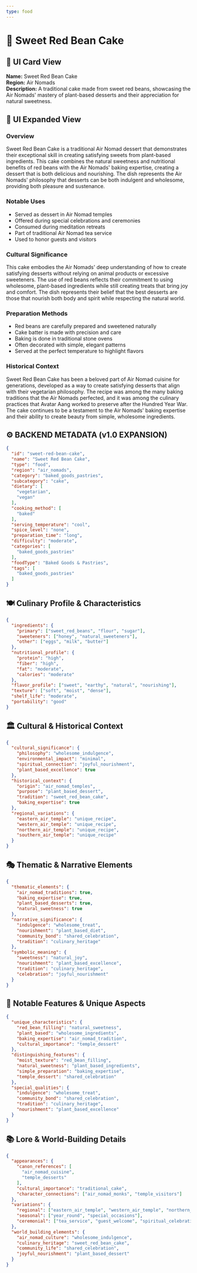 ```yaml
---
type: food
---
```


# 🍰 Sweet Red Bean Cake

## 🎴 UI Card View

**Name:** Sweet Red Bean Cake  
**Region:** Air Nomads  
**Description:** A traditional cake made from sweet red beans, showcasing the Air Nomads' mastery of plant-based desserts and their appreciation for natural sweetness.

## 📖 UI Expanded View

### Overview
Sweet Red Bean Cake is a traditional Air Nomad dessert that demonstrates their exceptional skill in creating satisfying sweets from plant-based ingredients. This cake combines the natural sweetness and nutritional benefits of red beans with the Air Nomads' baking expertise, creating a dessert that is both delicious and nourishing. The dish represents the Air Nomads' philosophy that desserts can be both indulgent and wholesome, providing both pleasure and sustenance.

### Notable Uses
- Served as dessert in Air Nomad temples
- Offered during special celebrations and ceremonies
- Consumed during meditation retreats
- Part of traditional Air Nomad tea service
- Used to honor guests and visitors

### Cultural Significance
This cake embodies the Air Nomads' deep understanding of how to create satisfying desserts without relying on animal products or excessive sweeteners. The use of red beans reflects their commitment to using wholesome, plant-based ingredients while still creating treats that bring joy and comfort. The dish represents their belief that the best desserts are those that nourish both body and spirit while respecting the natural world.

### Preparation Methods
- Red beans are carefully prepared and sweetened naturally
- Cake batter is made with precision and care
- Baking is done in traditional stone ovens
- Often decorated with simple, elegant patterns
- Served at the perfect temperature to highlight flavors

### Historical Context
Sweet Red Bean Cake has been a beloved part of Air Nomad cuisine for generations, developed as a way to create satisfying desserts that align with their vegetarian philosophy. The recipe was among the many baking traditions that the Air Nomads perfected, and it was among the culinary practices that Avatar Aang worked to preserve after the Hundred Year War. The cake continues to be a testament to the Air Nomads' baking expertise and their ability to create beauty from simple, wholesome ingredients.

## ⚙️ BACKEND METADATA (v1.0 EXPANSION)
```json
{
  "id": "sweet-red-bean-cake",
  "name": "Sweet Red Bean Cake",
  "type": "food",
  "region": "air_nomads",
  "category": "baked_goods_pastries",
  "subcategory": "cake",
  "dietary": [
    "vegetarian",
    "vegan"
  ],
  "cooking_method": [
    "baked"
  ],
  "serving_temperature": "cool",
  "spice_level": "none",
  "preparation_time": "long",
  "difficulty": "moderate",
  "categories": [
    "baked_goods_pastries"
  ],
  "foodType": "Baked Goods & Pastries",
  "tags": [
    "baked_goods_pastries"
  ]
}
```

## 🍽️ Culinary Profile & Characteristics
```json
{
  "ingredients": {
    "primary": ["sweet_red_beans", "flour", "sugar"],
    "sweeteners": ["honey", "natural_sweeteners"],
    "other": ["eggs", "milk", "butter"]
  },
  "nutritional_profile": {
    "protein": "high",
    "fiber": "high",
    "fat": "moderate",
    "calories": "moderate"
  },
  "flavor_profile": ["sweet", "earthy", "natural", "nourishing"],
  "texture": ["soft", "moist", "dense"],
  "shelf_life": "moderate",
  "portability": "good"
}
```

## 🏛️ Cultural & Historical Context
```json
{
  "cultural_significance": {
    "philosophy": "wholesome_indulgence",
    "environmental_impact": "minimal",
    "spiritual_connection": "joyful_nourishment",
    "plant_based_excellence": true
  },
  "historical_context": {
    "origin": "air_nomad_temples",
    "purpose": "plant_based_dessert",
    "tradition": "sweet_red_bean_cake",
    "baking_expertise": true
  },
  "regional_variations": {
    "eastern_air_temple": "unique_recipe",
    "western_air_temple": "unique_recipe",
    "northern_air_temple": "unique_recipe",
    "southern_air_temple": "unique_recipe"
  }
}
```

## 🎭 Thematic & Narrative Elements
```json
{
  "thematic_elements": {
    "air_nomad_traditions": true,
    "baking_expertise": true,
    "plant_based_desserts": true,
    "natural_sweetness": true
  },
  "narrative_significance": {
    "indulgence": "wholesome_treat",
    "nourishment": "plant_based_diet",
    "community_bond": "shared_celebration",
    "tradition": "culinary_heritage"
  },
  "symbolic_meaning": {
    "sweetness": "natural_joy",
    "nourishment": "plant_based_excellence",
    "tradition": "culinary_heritage",
    "celebration": "joyful_nourishment"
  }
}
```

## 🌟 Notable Features & Unique Aspects
```json
{
  "unique_characteristics": {
    "red_bean_filling": "natural_sweetness",
    "plant_based": "wholesome_ingredients",
    "baking_expertise": "air_nomad_tradition",
    "cultural_importance": "temple_dessert"
  },
  "distinguishing_features": {
    "moist_texture": "red_bean_filling",
    "natural_sweetness": "plant_based_ingredients",
    "simple_preparation": "baking_expertise",
    "temple_dessert": "shared_celebration"
  },
  "special_qualities": {
    "indulgence": "wholesome_treat",
    "community_bond": "shared_celebration",
    "tradition": "culinary_heritage",
    "nourishment": "plant_based_excellence"
  }
}
```

## 📚 Lore & World-Building Details
```json
{
  "appearances": {
    "canon_references": [
      "air_nomad_cuisine",
      "temple_desserts"
    ],
    "cultural_importance": "traditional_cake",
    "character_connections": ["air_nomad_monks", "temple_visitors"]
  },
  "variations": {
    "regional": ["eastern_air_temple", "western_air_temple", "northern_air_temple", "southern_air_temple"],
    "seasonal": ["year_round", "special_occasions"],
    "ceremonial": ["tea_service", "guest_welcome", "spiritual_celebration"]
  },
  "world_building_elements": {
    "air_nomad_culture": "wholesome_indulgence",
    "culinary_heritage": "sweet_red_bean_cake",
    "community_life": "shared_celebration",
    "joyful_nourishment": "plant_based_dessert"
  }
}
```